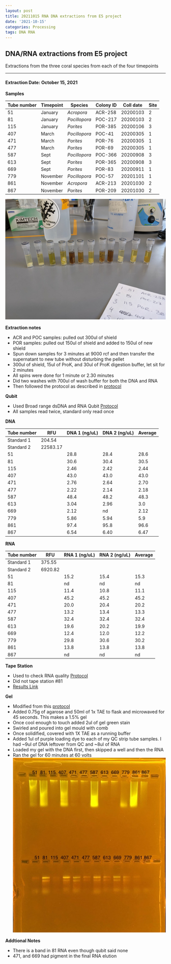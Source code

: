 ```yaml
---
layout: post
title: 20211015 RNA DNA extractions from E5 project
date: '2021-10-15'
categories: Processing
tags: DNA RNA
---
```


## DNA/RNA extractions from E5 project

Extractions from the three coral species from each of the four timepoints

---

#### Extraction Date: October 15, 2021 
**Samples**

| Tube number 	| Timepoint	   	| Species	    | Colony ID 	| Coll date		| Site       	|
|-------------	|------------	|-------------	|-------------	|-------------	|-------------	|
| 51		 	| January	 	| *Acropora*	| ACR-258      	| 20200103   	| 2				|
| 81			| January	 	| *Pocillopora*	| POC-217	    | 20200103		| 2				|
| 115		 	| January	  	| *Porites*		| POR-385    	| 20200106  	| 3				|
| 407		 	| March		 	| *Pocillopora*	| POC-41    	| 20200305   	| 1				|
| 471			| March 		| *Porites*		| POR-76	    | 20200305		| 1				|
| 477		 	| March	  		| *Porites*		| POR-69    	| 20200305  	| 1				|
| 587		 	| Sept		 	| *Pocillopora*	| POC-366     	| 20200908   	| 3				|
| 613			| Sept	 		| *Porites*		| POR-365	    | 20200908		| 3				|
| 669		 	| Sept		  	| *Porites*		| POR-83     	| 20200911  	| 1				|
| 779		 	| November	 	| *Pocillopora*	| POC-57	   	| 20201101   	| 1				|
| 861			| November	 	| *Acropora*	| ACR-213	    | 20201030		| 2				|
| 867		 	| November	  	| *Porites*		| POR-209    	| 20201030  	| 2				|


![20211015_samples.jpg](https://github.com/Kterpis/Putnam_Lab_Notebook/blob/master/images/samples/20211015_samples.jpg?raw=true)


**Extraction notes**
 - ACR and POC samples: pulled out 300ul of shield
 - POR samples: pulled out 150ul of shield and added to 150ul of new shield 
 - Spun down samples for 3 minutes at 9000 rcf and then transfer the supernatant to new tube without disturbing the pellet
 - 300ul of shield, 15ul of ProK, and 30ul of ProK digestion buffer, let sit for 2 minutes
 - All spins were done for 1 minute or 2.30 minutes
 - Did two washes with 700ul of wash buffer for both the DNA and RNA
 - Then followed the protocol as described in [protocol](https://github.com/emmastrand/EmmaStrand_Notebook/blob/master/_posts/2019-05-31-Zymo-Duet-RNA-DNA-Extraction-Protocol.md)


**Qubit**
 - Used Broad range dsDNA and RNA Qubit [Protocol](https://meschedl.github.io/MESPutnam_Open_Lab_Notebook/Qubit-Protocol/)
 - All samples read twice, standard only read once
 
**DNA**

| Tube number 	| RFU		   	| DNA 1 (ng/uL) | DNA 2 (ng/uL) | Average     	|
|-------------	|------------	|-------------	|-------------	|-------------	|
| Standard 1  	| 204.54	 	| 		      	| 		      	|	         	|
| Standard 2 	| 22583.17	 	| 		    	| 		    	| 	        	|
| 51		 	|		     	| 28.8	     	| 28.4	     	| 28.6        	|
| 81		 	| 			   	| 30.6  	    | 30.4        	| 30.5			|
| 115		  	|		     	| 2.46 	      	| 2.42        	| 2.44       	|
| 407		 	| 			   	| 43.0        	| 43.0        	| 43.0      	|
| 471		  	|		     	| 2.76      	| 2.64         	| 2.70        	|
| 477		 	| 			   	| 2.22      	| 2.14	      	| 2.18       	|
| 587		  	|		     	| 48.4       	| 48.2        	| 48.3       	|
| 613		 	| 			   	| 3.04       	| 2.96         	| 3.0       	|
| 669		  	|		     	| 2.12  	    | nd         	| 2.12        	|
| 779		 	| 			   	| 5.86        	| 5.94        	| 5.9        	|
| 861		  	|		     	| 97.4      	| 95.8      	| 96.6       	|
| 867		 	| 			   	| 6.54       	| 6.40         	| 6.47       	|


**RNA**


| Tube number 	| RFU		   	| RNA 1 (ng/uL) | RNA 2 (ng/uL) | Average     	|
|-------------	|------------	|-------------	|-------------	|-------------	|
| Standard 1  	| 375.55	 	| 		      	| 		      	|	         	|
| Standard 2 	| 6920.82	 	| 		    	| 		    	| 	        	|
| 51		 	|		     	| 15.2	     	| 15.4	     	| 15.3        	|
| 81		 	| 			   	| nd	  	    | nd        	| nd			|
| 115		  	|		     	| 11.4 	      	| 10.8        	| 11.1       	|
| 407		 	| 			   	| 45.2        	| 45.2        	| 45.2      	|
| 471		  	|		     	| 20.0      	| 20.4         	| 20.2        	|
| 477		 	| 			   	| 13.2      	| 13.4	      	| 13.3       	|
| 587		  	|		     	| 32.4       	| 32.4        	| 32.4       	|
| 613		 	| 			   	| 19.6       	| 20.2         	| 19.9       	|
| 669		  	|		     	| 12.4  	    | 12.0         	| 12.2        	|
| 779		 	| 			   	| 29.8        	| 30.6        	| 30.2        	|
| 861		  	|		     	| 13.8      	| 13.8      	| 13.8       	|
| 867		 	| 			   	| nd	       	| nd         	| nd	       	|


**Tape Station**
 - Used to check RNA quality [Protocol](https://meschedl.github.io/MESPutnam_Open_Lab_Notebook/RNA-TapeStation-Protocol/)
 - Did not tape station #81
 - [Results Link](https://github.com/Kterpis/Putnam_Lab_Notebook/blob/79720b4d7acf16356e6cc9a667193ecd6054bb35/images/tape_station/2021-10-15%20-%2014.16.05.pdf)

**Gel**
 - Modified from this [protocol](https://meschedl.github.io/MESPutnam_Open_Lab_Notebook/Gel-Protocol/)
 - Added 0.75g of agarose and 50ml of 1x TAE to flask and microwaved for 45 seconds. This makes a 1.5% gel
 - Once cool enough to touch added 2ul of gel green stain
 - Swirled and poured into gel mould with comb
 - Once solidified, covered with 1X TAE as a running buffer
 - Added 1ul of purple loading dye to each of my QC strip tube samples. I had ~9ul of DNA leftover from QC and ~8ul of RNA
 - Loaded my gel with the DNA first, then skipped a well and then the RNA
 - Ran the gel for 60 minutes at 60 volts
 ![2021015_gel.jpg](https://github.com/Kterpis/Putnam_Lab_Notebook/blob/master/images/gels/20211015_gel.jpg?raw=true)
 
 **Addtional Notes**
  - There is a band in 81 RNA even though qubit said none
  - 471, and 669 had pigment in the final RNA elution


